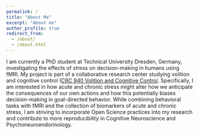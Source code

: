 ```yaml
---
permalink: /
title: "About Me"
excerpt: "About me"
author_profile: true
redirect_from: 
  - /about/
  - /about.html
---
```


I am currently a PhD student at Technical University Dresden, Germany, investigating the effects of stress on decision-making in humans using fMRI. My project is part of a collaborative research center studying volition and cognitive control ([CRC 940 Volition and Cognitive Control]([https://tu-dresden.de/bereichsuebergreifendes/sfb940/research/b-modulatoren/b5](https://tu-dresden.de/bereichsuebergreifendes/sfb940/research/b-modulatoren/b5?set_language=en)). Specifically, I am interested in how acute and chronic stress might alter how we anticipate the consequences of our own actions and how this potentially biases decision-making in goal-directed behavior. While combining behavioral tasks with fMRI and the collection of biomarkers of acute and chronic stress, I am striving to incorporate Open Science practices into my research and contribute to more reproducibility in Cognitive Neuroscience and Psychoneuroendorinology.

